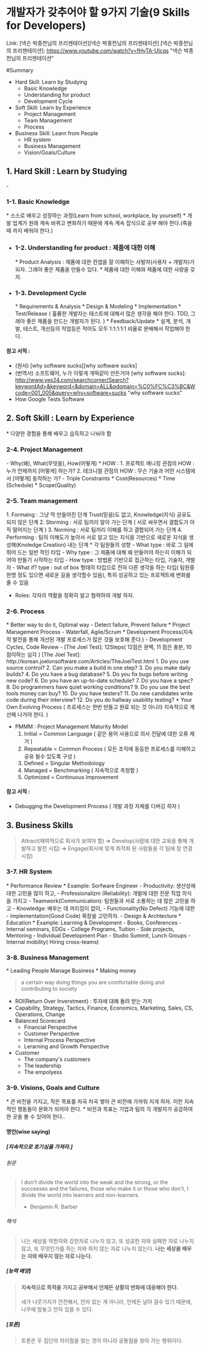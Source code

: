 # 개발자가 갖추어야 할 9가지 기술(9 Skills for Developers)
Link: [넥슨 박종천님의 프리젠테이션][넥슨 박종천님의 프리젠테이션]
[넥슨 박종천님의 프리젠테이션]: https://www.youtube.com/watch?v=fHyTA-UIcqs "넥슨 박종천님의 프리젠테이션"

#Summary
* Hard Skill: Learn by Studying
	- Basic Knowledge
	- Understanding for product
	- Development Cycle
* Soft Skill: Learn by Experience
	- Project Management
	- Team Management
	- Process
* Business Skill: Learn from People
	- HR system
	- Business Management
	- Vision/Goals/Culture


<h2>1. Hard Skill : Learn by Studying</h2>
- <h3>1-1. Basic Knowledge</h3>
	* 스스로 배우고 성장하는 과정(Learn from school, workplace, by yourself)
	* 개발 업계가 원래 계속 바뀌고 변화하기 때문에  계속 계속 잡식으로 공부 해야 한다.(죽을때 까지 배워야 한다.)
	
- <h3>1-2. Understanding for product : 제품에 대한 이해</h3>
	* Product Analysis : 제품에 대한 컨셉을 잘 이해하는 사발자(사용자 + 개발자)가 되자. 그래야 좋은 제품을 만들수 있다.
	* 제품에 대한 이해와 제품에 대한 사랑을 갖자.

- <h3>1-3. Development Cycle</h3>
	* Requirements & Analysis
	* Design & Modeling
	* Implementation
	* Test/Release ( 훌륭한 개발자는 테스트에 대해서 많은 생각을 해야 한다. TDD, 그래야 좋은 제품을 만드는 개발자가 된다. )
	* Feedback/Update
	* 설계, 분석, 개발, 테스트, 개선등의 작업등은 적어도 모두 1:1:1:1:1 비율로 분배해서 작업해야 한다.

#### 참고 서적 : 
* (원서) [why software sucks][why software sucks]
* (번역서) 소프트웨어, 누가 이렇게 개떡같이 만든거야
[why software sucks]: http://www.yes24.com/searchcorner/Search?keywordAd=&keyword=&domain=ALL&qdomain=%C0%FC%C3%BC&Wcode=001_005&query=why+software+sucks "why software sucks"
* How Google Tests Software

<h2>2. Soft Skill : Learn by Experience</h2>
* 다양한 경험을 통해 배우고 습득하고 나눠야 함

<h3>2-4. Project Management</h3>
- Why(왜), What(무엇을), How(어떻게)
	* HOW : 
		1. 프로젝트 매니징 관점의 HOW : 누가 언제까지 [어떻게] 하는가?  
		2. 테크니컬 관점의 HOW : 무슨 기술과 어떤 시스템에서 [어떻게] 동작하는 가?
- Triple Constraints
	* Cost(Resources)
	* Time (Schedule)
	* Scope(Quality)
 
<h3>2-5. Team management</h3>
1. Formaing : 그냥 막 만들어진 단계 Trust(믿음)도 없고, Knowledge(지식) 공유도 되지 않은 단계
2. Storming : 서로 팀끼리 알아 가는 단계 ( 서로 싸우면서 결합도가 아직 떨어지는 단계 )
3. Norming : 서로 팀끼리 이해를 하고 결합되어 가는 단계
4. Performing : 팀의 이해도가 높아서 서로 알고 있는 지식을 기반으로 새로운 지식을 생성해(Knoledge Creation) 내는 단계
	* 각 팀원들의 성향
		- What type : 바로 그 일에 뛰어 드는 일반 적인 타입
		- Why type : 그 제품에 대해 왜 만들어야 하는지 이해가 되어야 만들기 시작하는 타입 
		- How type : 방법론 기반으로 접근하는 타입, 기술자, 개발자
		- What if? type : out of box 형태의 타입으로 전혀 다른 생각을 하는 타입( 팀원중 한명 정도 있으면 새로운 길을 생각할수 있음), 특히 성공하고 있는 프로젝트에 변화를 줄 수 있음

* Roles: 각자의 역활을 정확히 알고 협력하여 개발 하자.

<h3>2-6. Process</h3>
* Better way to do it, Optimal way
	- Detect failure, Prevent failure
* Project Management Process
	- Waterfall, Agile/Scrum
* Development Process(지속적 발전을 통해 개선된 개발 프로세스가 많은 것을 보호해 준다.)
	- Development Cycles, Code Review
	- [The Joel Test]: 12Steps( 12점은 완벽, 11 점은 충분, 10점이하는 심각 )
[The Joel Test]: http://korean.joelonsoftware.com/Articles/TheJoelTest.html
		1. Do you use source control? 
		2. Can you make a build in one step?
		3. Do you make daily builds?
		4. Do you have a bug database?
		5. Do you fix bugs before writing new code?
		6. Do you have an up-to-date schedule?
		7. Do you have a spec?
		8. Do programmers have quiet working conditions?
		9. Do you use the best tools money can buy?
		10. Do you have testers?
		11. Do new candidates write code during their interview?
		12. Do you do hallway usability testing?
* Your Own Evolving Process ( 프로세스는 한번 만들고 완료 되는 것 아니라 지속적으로 계선해 나가야 한다. )

* PMMM : Project Management Maturity Model
	1. Initial = Common Language ( 같은 용어 사용으로 의사 전달에 대한 오류 제거 )
	2. Repeatable = Common Process ( 모든 조직에 동등한 프로세스를 이해하고 공유 될수 있도록 구성 )
	3. Defined = Singular Methodology
	4. Managed = Benchmarking ( 지속적으로 측정함 ) 
	5. Optimized = Continuous Improvement  

#### 참고 서적 :
* Debugging the Development Process ( 개발 과정 자체를 디버깅 하자 )


<h2>3. Business Skills</h2>

> Attract(매력적으로 회사가 보여야 함) => Develop(사람에 대한 교육을 통해 개발하고 발전 시킴) => Engage(회사에 맞게 최적화 된 사람들을 각 팀에 잘 연결 시킴)

<h3>3-7. HR System</h3>
* Performance Review
	* Example: Sorfware Engineer
		- Productivity: 생산성에 대한 고민을 많이 하고,
		- Professionalizm (Reliability): 개발에 대한 전문 직업 의식을 가지고
		- Teamwork(Communication): 팀원들과 서로 소통하는 데 많은 고민을 하고
		- Knowledge: 배우는 데 꺼리낌이 없이,
		- Functionality(No Defect) 기능에 대한 
		- Implementation(Good Code) 확장을 고민하자.
		- Design & Archtecture
* Education
	* Example: Learning & Development
		- Books, Conferences
		- Internal seminars, EDGs
		- College Programs, Tuition
		- Side projects, Mentoring
		- Individual Development Plan
		- Studio Summit, Lunch Groups
		- Internal mobility( Hiring cross-teams)
		

<h3>3-8. Business Management</h3>
* Leading People Manage Business
* Making money

> a certain way doing things you are comfortable doing and contributing to society

* ROI(Return Over Inverstment) : 투자에 대해 돌려 받는 가치
* Capability, Strategy, Tactics, Finance, Economics, Marketing, Sales, CS, Operations, Change
* Balanced Scorecard
	- Financial Perspective
	- Customer Perspective
	- Internal Process Perspective
	- Lerarning and Growth Perspective
* Customer
	- The company's customers
	- The leadership
	- The empolyess 
	
<h3>3-9. Visions, Goals and Culture</h3>
* 큰 비전을 가지고, 작은 목표를 차곡 차곡 쌓아 큰 비전에 가까워 지게 하자. 이런 지속적인 행동들이 문화가 되어야 한다. 
* 비전과 목표는 기업과 팀의 각 개발자가 공감하여 한 곳을 볼 수 있어야 한다..



#### 명언(wise saying)

##### [지속적으로 호기심을 가져라.]
###### 원문
> I don't divide the world into the weak and the strong, 
> or the successes and the failures, 
> those who make it or those who don't, 
> I divide the world into learners and non-learners.
> - Benjamin R. Barber

###### 해석
> 나는 세상을 약한자와 강한자로 나누지 않고, 
> 또 성공한 자와 실패한 자로 나누지 않고,
> 또 무엇인가를 하는 자와 하지 않는 자로 나누지 않는다.
> **나는 세상을 배우는 자와 배우지 않는 자로 나눈다.**

##### [능력 배양]
> #### 지속적으로 목적을 가지고 공부해서 언제든 상황의 변화에 대응해야 한다.
> 새가 나뭇가지가 안전해서, 
> 안자 있는 게 아니라, 
> 언제든 날아 갈수 있기 때문에, 
> 나무에 맘놓고 안자 있을 수 있다.

##### [토론]
> 토론은 두 집단의 차이점을 찾는 것이 아니라 공통점을 찾아 가는 행위이다.